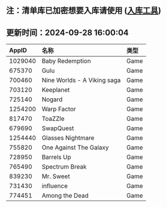 ## 注：清单库已加密想要入库请使用 ([入库工具](https://github.com/BlankTMing/ManifestAutoUpdate/releases))

## 更新时间：2024-09-28 16:00:04
| AppID | 名称 | 类型  |
| :-------------------- | :----------------------------- | :----------- |
| 1029040 | Baby Redemption| Game |
| 675370 | Gulu| Game |
| 700460 | Nine Worlds - A Viking saga| Game |
| 703120 | Keeplanet| Game |
| 725140 | Nogard| Game |
| 1254200 | Warp Factor| Game |
| 817470 | ToaZZle| Game |
| 679690 | SwapQuest| Game |
| 1254440 | Glasses Nightmare| Game |
| 755820 | One Against The Galaxy| Game |
| 728950 | Barrels Up| Game |
| 765490 | Spectrum Break| Game |
| 839230 | Mr. Sweet| Game |
| 731430 | influence| Game |
| 774451 | Among the Dead| Game |
